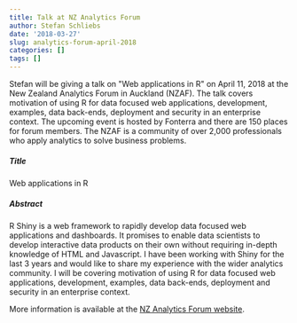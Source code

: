 ```yaml
---
title: Talk at NZ Analytics Forum
author: Stefan Schliebs
date: '2018-03-27'
slug: analytics-forum-april-2018
categories: []
tags: []
---
```


Stefan will be giving a talk on "Web applications in R" on April 11, 2018 at the New Zealand Analytics Forum in Auckland (NZAF).
The talk covers motivation of using R for data focused web applications, development, examples, data back-ends, deployment and security in an enterprise context.
The upcoming event is hosted by Fonterra and there are 150 places for forum members.
The NZAF is a community of over 2,000 professionals who apply analytics to solve business problems.


##### Title

Web applications in R

##### Abstract

R Shiny is a web framework to rapidly develop data focused web applications and dashboards. It promises to enable data scientists to develop interactive data products on their own without requiring in-depth knowledge of HTML and Javascript. I have been working with Shiny for the last 3 years and would like to share my experience with the wider analytics community. I will be covering motivation of using R for data focused web applications, development, examples, data back-ends, deployment and security in an enterprise context.

More information is available at the [NZ Analytics Forum website](https://analytics.org.nz/).
